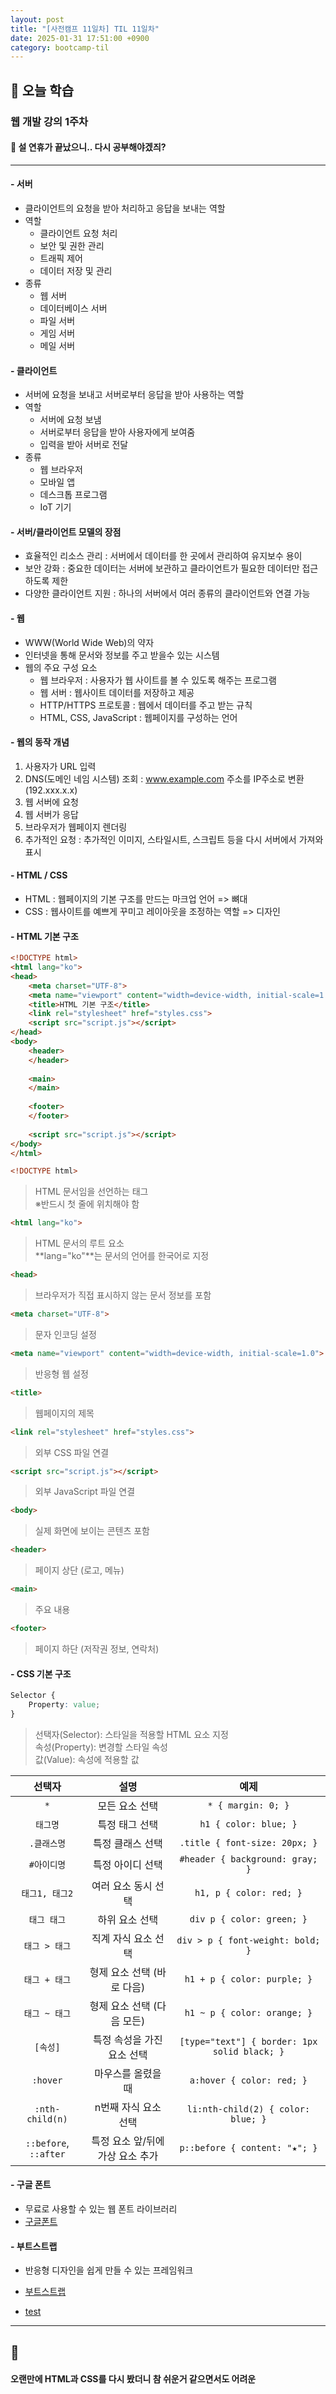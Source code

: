 ```yaml
---
layout: post
title: "[사전캠프 11일차] TIL 11일차"
date: 2025-01-31 17:51:00 +0900
category: bootcamp-til
---
```


## 📖 오늘 학습
### 웹 개발 강의 1주차

#### 📃 설 연휴가 끝났으니.. 다시 공부해야겠즤?

---

#### - 서버
- 클라이언트의 요청을 받아 처리하고 응답을 보내는 역할
- 역할
    - 클라이언트 요청 처리
    - 보안 및 권한 관리
    - 트래픽 제어
    - 데이터 저장 및 관리
- 종류
    - 웹 서버
    - 데이터베이스 서버
    - 파일 서버
    - 게임 서버
    - 메일 서버

#### - 클라이언트
- 서버에 요청을 보내고 서버로부터 응답을 받아 사용하는 역할
- 역할
    - 서버에 요청 보냄
    - 서버로부터 응답을 받아 사용자에게 보여줌
    - 입력을 받아 서버로 전달
- 종류
    - 웹 브라우저
    - 모바일 앱
    - 데스크톱 프로그램
    - IoT 기기

#### - 서버/클라이언트 모델의 장점
- 효율적인 리소스 관리 : 서버에서 데이터를 한 곳에서 관리하여 유지보수 용이
- 보안 강화 : 중요한 데이터는 서버에 보관하고 클라이언트가 필요한 데이터만 접근하도록 제한
- 다양한 클라이언트 지원 : 하나의 서버에서 여러 종류의 클라이언트와 연결 가능

#### - 웹
- WWW(World Wide Web)의 약자
- 인터넷을 통해 문서와 정보를 주고 받을수 있는 시스템
- 웹의 주요 구성 요소
    - 웹 브라우저 : 사용자가 웹 사이트를 볼 수 있도록 해주는 프로그램
    - 웹 서버 : 웹사이트 데이터를 저장하고 제공
    - HTTP/HTTPS 프로토콜 : 웹에서 데이터를 주고 받는 규칙
    - HTML, CSS, JavaScript : 웹페이지를 구성하는 언어

#### - 웹의 동작 개념
1. 사용자가 URL 입력
2. DNS(도메인 네임 시스템) 조회 : www.example.com 주소를 IP주소로 변환(192.xxx.x.x)
3. 웹 서버에 요청
4. 웹 서버가 응답
5. 브라우저가 웹페이지 렌더링
6. 추가적인 요청 : 추가적인 이미지, 스타일시트, 스크립트 등을 다시 서버에서 가져와 표시

#### - HTML / CSS
- HTML : 웹페이지의 기본 구조를 만드는 마크업 언어 => 뼈대
- CSS : 웹사이트를 예쁘게 꾸미고 레이아웃을 조정하는 역할 => 디자인

#### - HTML 기본 구조
```html
<!DOCTYPE html>
<html lang="ko">
<head>
    <meta charset="UTF-8">
    <meta name="viewport" content="width=device-width, initial-scale=1.0">
    <title>HTML 기본 구조</title>
    <link rel="stylesheet" href="styles.css"> 
    <script src="script.js"></script>
</head>
<body>
    <header>
    </header>
    
    <main>
    </main>
    
    <footer>
    </footer>
    
    <script src="script.js"></script>
</body>
</html>
```

```html
<!DOCTYPE html>
```
> HTML 문서임을 선언하는 태그  
※반드시 첫 줄에 위치해야 함

```html
<html lang="ko">
```
> HTML 문서의 루트 요소  
**lang="ko"**는 문서의 언어를 한국어로 지정

```html
<head>
```
> 브라우저가 직접 표시하지 않는 문서 정보를 포함

```html
<meta charset="UTF-8">
```
> 문자 인코딩 설정

```html
<meta name="viewport" content="width=device-width, initial-scale=1.0">
```
> 반응형 웹 설정

```html
<title>
```
> 웹페이지의 제목

```html
<link rel="stylesheet" href="styles.css">
```
> 외부 CSS 파일 연결

```html
<script src="script.js"></script>
```
> 외부 JavaScript 파일 연결

```html
<body>
```
> 실제 화면에 보이는 콘텐츠 포함

```html
<header>
```
> 페이지 상단 (로고, 메뉴)

```html
<main>
```
> 주요 내용

```html
<footer>
```
> 페이지 하단 (저작권 정보, 연락처)

#### - CSS 기본 구조
```css
Selector {
    Property: value;
}
```
> 선택자(Selector): 스타일을 적용할 HTML 요소 지정  
속성(Property): 변경할 스타일 속성  
값(Value): 속성에 적용할 값

| 선택자 | 설명 | 예제 |
|:------:|:--------------:|:-----------------:|
| `*` | 모든 요소 선택 | `* { margin: 0; }` |
| `태그명` | 특정 태그 선택 | `h1 { color: blue; }` |
| `.클래스명` | 특정 클래스 선택 | `.title { font-size: 20px; }` |
| `#아이디명` | 특정 아이디 선택 | `#header { background: gray; }` |
| `태그1, 태그2` | 여러 요소 동시 선택 | `h1, p { color: red; }` |
| `태그 태그` | 하위 요소 선택 | `div p { color: green; }` |
| `태그 > 태그` | 직계 자식 요소 선택 | `div > p { font-weight: bold; }` |
| `태그 + 태그` | 형제 요소 선택 (바로 다음) | `h1 + p { color: purple; }` |
| `태그 ~ 태그` | 형제 요소 선택 (다음 모든) | `h1 ~ p { color: orange; }` |
| `[속성]` | 특정 속성을 가진 요소 선택 | `[type="text"] { border: 1px solid black; }` |
| `:hover` | 마우스를 올렸을 때 | `a:hover { color: red; }` |
| `:nth-child(n)` | n번째 자식 요소 선택 | `li:nth-child(2) { color: blue; }` |
| `::before`, `::after` | 특정 요소 앞/뒤에 가상 요소 추가 | `p::before { content: "★"; }` |

#### - 구글 폰트
- 무료로 사용할 수 있는 웹 폰트 라이브러리
- [구글폰트](https://fonts.google.com)

#### - 부트스트랩
- 반응형 디자인을 쉽게 만들 수 있는 프레임워크
- [부트스트랩](https://getbootstrap.kr/)

- [test](/_posts/web/album/index.html)

---

## 💬

#### 오랜만에 HTML과 CSS를 다시 봤더니 참 쉬운거 같으면서도 어려운
